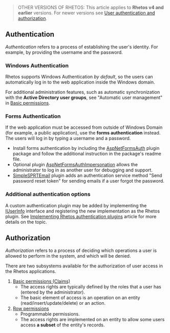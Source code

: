 > OTHER VERSIONS OF RHETOS:
This article applies to **Rhetos v4 and earlier** versions.
For newer versions see [User authentication and authorization](User-authentication-and-authorization).

## Authentication

*Authentication* refers to a process of establishing the user's identity.
For example, by providing the username and the password.

### Windows Authentication

Rhetos supports Windows Authentication *by default*, so the users can
automatically log in to the web application inside the Windows domain.

For additional administration features, such as automatic synchronization
with the **Active Directory user groups**, see "Automatic user management"
in [Basic permissions](Basic-permissions#automatic-user-management).

### Forms Authentication

If the web application must be accessed from outside of Windows Domain
(for example, a public application), use the **forms authentication** instead.
The users will log in by typing a username and a password.

* Install forms authentication by including the [AspNetFormsAuth](https://github.com/Rhetos/AspNetFormsAuth)
  plugin package and follow the additional instruction in the package's readme file.
* Optional plugin [AspNetFormsAuthImpersonation](https://github.com/Rhetos/AspNetFormsAuthImpersonation)
  allows the administrator to log in as another user for debugging and support.
* [SimpleSPRTEmail](https://github.com/Rhetos/SimpleSPRTEmail) plugin adds an
  authentication service method "Send password reset token" for sending emails if a user forgot the password.

### Additional authentication options

A custom authentication plugin may be added by implementing the
[IUserInfo](https://github.com/Rhetos/Rhetos/blob/master/Source/Rhetos.Utilities/IUserInfo.cs) interface
and registering the new implementation as the Rhetos plugin.
See [Implementing Rhetos authentication plugins](Implementing-Rhetos-authentication-plugins) article
for more details on the topic.

## Authorization

*Authorization* refers to a process of deciding which operations a user is allowed to perform in the system, and which will be denied.

There are two subsystems available for the authorization of user access in the Rhetos applications.

1. [Basic permissions (Claims)](Basic-permissions)
    * The access rights are typically defined by the roles that a user has (entered by the administrator).
    * The basic element of access is an operation on an entity (read/insert/update/delete) or an action.
2. [Row permissions](RowPermissions-concept)
    * Programmable permissions.
    * The access rights are implemented on an entity to allow some users access **a subset** of the entity's records.
